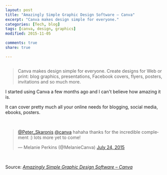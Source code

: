 ```yaml
---
layout: post
title: "Amazingly Simple Graphic Design Software – Canva"
excerpt: "Canva makes design simple for everyone."
categories: [Tech, blog]
tags: [canva, design, graphics]
modified: 2015-11-05

comments: true
share: true

---
```


<p><img src="{{ site.baseurl }}/images/canva_fb_cover.png" alt="" /></p>
<blockquote><p>Canva makes design simple for everyone. Create designs for Web or print: blog graphics, presentations, Facebook covers, flyers, posters, invitations and so much more.</p>
</blockquote>
<p>I started using Canva a few months ago and I can't believe how amazing it is.</p>
<p>It can cover pretty much all your online needs for blogging, social media, ebooks, posters.</p>
<p>&nbsp;</p>
<blockquote class="twitter-tweet" lang="en">
<p dir="ltr" lang="en"><a href="https://twitter.com/Peter_Skaronis">@Peter_Skaronis</a> <a href="https://twitter.com/canva">@canva</a> hahaha thanks for the incredible complement :) lots more yet to come!</p>
<p>— Melanie Perkins (@MelanieCanva) <a href="https://twitter.com/MelanieCanva/status/624566692018941957">July 24, 2015</a></p>
</blockquote>
<p><script src="//platform.twitter.com/widgets.js" async="" charset="utf-8"></script></p>
<p>&nbsp;</p>
<p>Source: <em><a href="https://www.canva.com/">Amazingly Simple Graphic Design Software – Canva</a></em></p>
